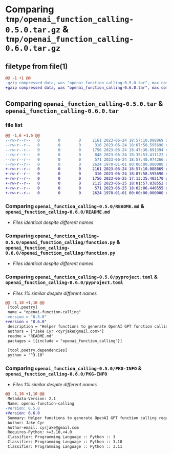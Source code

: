 # Comparing `tmp/openai_function_calling-0.5.0.tar.gz` & `tmp/openai_function_calling-0.6.0.tar.gz`

## filetype from file(1)

```diff
@@ -1 +1 @@
-gzip compressed data, was "openai_function_calling-0.5.0.tar", max compression
+gzip compressed data, was "openai_function_calling-0.6.0.tar", max compression
```

## Comparing `openai_function_calling-0.5.0.tar` & `openai_function_calling-0.6.0.tar`

### file list

```diff
@@ -1,6 +1,6 @@
--rw-r--r--   0        0        0     2161 2023-06-24 18:57:10.088869 openai_function_calling-0.5.0/README.md
--rw-r--r--   0        0        0      316 2023-06-24 18:07:58.595690 openai_function_calling-0.5.0/openai_function_calling/__init__.py
--rw-r--r--   0        0        0     1756 2023-06-24 18:47:36.891394 openai_function_calling-0.5.0/openai_function_calling/function.py
--rw-r--r--   0        0        0      848 2023-06-24 18:35:53.411122 openai_function_calling-0.5.0/openai_function_calling/parameter.py
--rw-r--r--   0        0        0      571 2023-06-24 18:57:40.974266 openai_function_calling-0.5.0/pyproject.toml
--rw-r--r--   0        0        0     2624 1970-01-01 00:00:00.000000 openai_function_calling-0.5.0/PKG-INFO
+-rw-r--r--   0        0        0     2161 2023-06-24 18:57:10.088869 openai_function_calling-0.6.0/README.md
+-rw-r--r--   0        0        0      316 2023-06-24 18:07:58.595690 openai_function_calling-0.6.0/openai_function_calling/__init__.py
+-rw-r--r--   0        0        0     1756 2023-06-25 17:13:35.402170 openai_function_calling-0.6.0/openai_function_calling/function.py
+-rw-r--r--   0        0        0     2115 2023-06-25 18:01:57.838552 openai_function_calling-0.6.0/openai_function_calling/parameter.py
+-rw-r--r--   0        0        0      571 2023-06-25 18:02:06.446555 openai_function_calling-0.6.0/pyproject.toml
+-rw-r--r--   0        0        0     2624 1970-01-01 00:00:00.000000 openai_function_calling-0.6.0/PKG-INFO
```

### Comparing `openai_function_calling-0.5.0/README.md` & `openai_function_calling-0.6.0/README.md`

 * *Files identical despite different names*

### Comparing `openai_function_calling-0.5.0/openai_function_calling/function.py` & `openai_function_calling-0.6.0/openai_function_calling/function.py`

 * *Files identical despite different names*

### Comparing `openai_function_calling-0.5.0/pyproject.toml` & `openai_function_calling-0.6.0/pyproject.toml`

 * *Files 1% similar despite different names*

```diff
@@ -1,10 +1,10 @@
 [tool.poetry]
 name = "openai-function-calling"
-version = "0.5.0"
+version = "0.6.0"
 description = "Helper functions to generate OpenAI GPT function calling requests."
 authors = ["Jake Cyr <cyrjake@gmail.com>"]
 readme = "README.md"
 packages = [{include = "openai_function_calling"}]
 
 [tool.poetry.dependencies]
 python = "^3.10"
```

### Comparing `openai_function_calling-0.5.0/PKG-INFO` & `openai_function_calling-0.6.0/PKG-INFO`

 * *Files 1% similar despite different names*

```diff
@@ -1,10 +1,10 @@
 Metadata-Version: 2.1
 Name: openai-function-calling
-Version: 0.5.0
+Version: 0.6.0
 Summary: Helper functions to generate OpenAI GPT function calling requests.
 Author: Jake Cyr
 Author-email: cyrjake@gmail.com
 Requires-Python: >=3.10,<4.0
 Classifier: Programming Language :: Python :: 3
 Classifier: Programming Language :: Python :: 3.10
 Classifier: Programming Language :: Python :: 3.11
```

